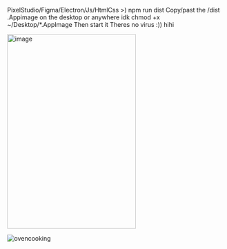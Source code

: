 PixelStudio/Figma/Electron/Js/HtmlCss >)
npm run dist
Copy/past the /dist .Appimage on the desktop or anywhere idk
chmod +x ~/Desktop/*.AppImage
Then start it
Theres no virus :)) hihi

<img width="298" height="451" alt="image" src="https://github.com/user-attachments/assets/8504cca3-6788-49c4-b3ce-dbac88382914" />

![ovencooking](https://github.com/user-attachments/assets/15b5854c-e8b4-4227-bcae-1e4746a01947)
